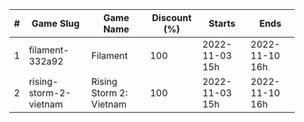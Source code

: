|#|Game Slug|Game Name|Discount (%)|Starts|Ends|
|---|---|---|---|---|---|
|1|filament-332a92|Filament|100|2022-11-03 15h|2022-11-10 16h|
|2|rising-storm-2-vietnam|Rising Storm 2: Vietnam|100|2022-11-03 15h|2022-11-10 16h|
